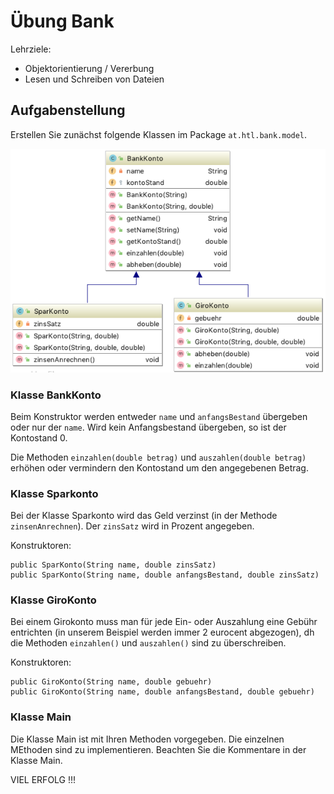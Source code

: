 # Übung Bank

Lehrziele:

- Objektorientierung / Vererbung
- Lesen und Schreiben von Dateien

## Aufgabenstellung

Erstellen Sie zunächst folgende Klassen im Package `at.htl.bank.model`. 

![](images/CLD.png)

### Klasse BankKonto

Beim Konstruktor werden entweder `name` und `anfangsBestand` übergeben oder nur der `name`. Wird kein Anfangsbestand übergeben, so ist der Kontostand 0.

Die Methoden `einzahlen(double betrag)` und `auszahlen(double betrag)` erhöhen oder vermindern den Kontostand um den angegebenen Betrag.

### Klasse Sparkonto

Bei der Klasse Sparkonto wird das Geld verzinst (in der Methode `zinsenAnrechnen`).  Der `zinsSatz` wird in Prozent angegeben.

Konstruktoren:

```
public SparKonto(String name, double zinsSatz)
public SparKonto(String name, double anfangsBestand, double zinsSatz)
```

### Klasse GiroKonto

Bei einem Girokonto muss man für jede Ein- oder Auszahlung eine Gebühr entrichten (in unserem Beispiel werden immer 2 eurocent abgezogen), dh die Methoden `einzahlen()` und `auszahlen()` sind zu überschreiben.

Konstruktoren:

```
public GiroKonto(String name, double gebuehr)
public GiroKonto(String name, double anfangsBestand, double gebuehr)
```

### Klasse Main

Die Klasse Main ist mit Ihren Methoden vorgegeben. Die einzelnen MEthoden sind zu implementieren. Beachten Sie die Kommentare in der Klasse Main.



VIEL ERFOLG !!!